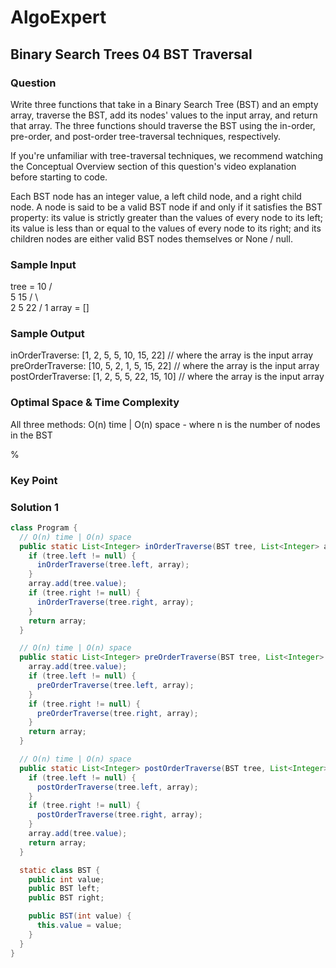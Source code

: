 # AlgoExpert

## Binary Search Trees 04 BST Traversal

### Question

Write three functions that take in a Binary Search Tree (BST) and an empty array, traverse the BST, add its nodes' values to the input array, and return that array. The three functions should traverse the BST using the in-order, pre-order, and post-order tree-traversal techniques, respectively.

If you're unfamiliar with tree-traversal techniques, we recommend watching the Conceptual Overview section of this question's video explanation before starting to code.

Each BST node has an integer value, a left child node, and a right child node. A node is said to be a valid BST node if and only if it satisfies the BST property: its value is strictly greater than the values of every node to its left; its value is less than or equal to the values of every node to its right; and its children nodes are either valid BST nodes themselves or None / null.

### Sample Input

tree =   10
       /     \
      5      15
    /   \       \
   2     5       22
 /
1
array = []

### Sample Output

inOrderTraverse: [1, 2, 5, 5, 10, 15, 22] // where the array is the input array
preOrderTraverse: [10, 5, 2, 1, 5, 15, 22] // where the array is the input array
postOrderTraverse: [1, 2, 5, 5, 22, 15, 10] // where the array is the input array

### Optimal Space & Time Complexity

All three methods: O(n) time | O(n) space - where n is the number of nodes in the BST

%

### Key Point

### Solution 1

```java
class Program {
  // O(n) time | O(n) space
  public static List<Integer> inOrderTraverse(BST tree, List<Integer> array) {
    if (tree.left != null) {
      inOrderTraverse(tree.left, array);
    }
    array.add(tree.value);
    if (tree.right != null) {
      inOrderTraverse(tree.right, array);
    }
    return array;
  }

  // O(n) time | O(n) space
  public static List<Integer> preOrderTraverse(BST tree, List<Integer> array) {
    array.add(tree.value);
    if (tree.left != null) {
      preOrderTraverse(tree.left, array);
    }
    if (tree.right != null) {
      preOrderTraverse(tree.right, array);
    }
    return array;
  }

  // O(n) time | O(n) space
  public static List<Integer> postOrderTraverse(BST tree, List<Integer> array) {
    if (tree.left != null) {
      postOrderTraverse(tree.left, array);
    }
    if (tree.right != null) {
      postOrderTraverse(tree.right, array);
    }
    array.add(tree.value);
    return array;
  }

  static class BST {
    public int value;
    public BST left;
    public BST right;

    public BST(int value) {
      this.value = value;
    }
  }
}

```

